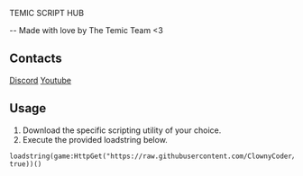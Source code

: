 TEMIC SCRIPT HUB

-- Made with love by The Temic Team <3

## Contacts
[Discord](https://discord.gg/temic)
[Youtube](https://www.youtube.com/@TEAMTEMIC)

## Usage
1. Download the specific scripting utility of your choice.
2. Execute the provided loadstring below.
```luau
loadstring(game:HttpGet("https://raw.githubusercontent.com/ClownyCoder/TH/refs/heads/main/loader", true))()
```
